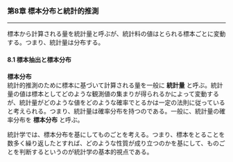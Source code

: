 ### 第8章 標本分布と統計的推測
---

標本から計算される量を統計量と呼ぶが、統計料の値はとられる標本ごとに変動する。つまり、統計量は分布する。

#### 8.1 標本抽出と標本分布
**標本分布**  
統計的推測のために標本に基づいて計算される量を一般に **統計量** と呼ぶ。統計量の値は標本としてどのような観測値の集まりが得られるかによって変動するが、統計量がどのような値をどのような確率でとるかは一定の法則に従っていると考えられる。つまり、統計量は確率分布を持つのである。一般に、統計量の確率分布を **標本分布** と呼ぶ。  

統計学では、標本分布を基にしてものごとを考える。つまり、標本をとることを数多く繰り返したとすれば、どのような性質が成り立つのかを基にして、ものごとを判断するというのが統計学の基本的視点である。  


